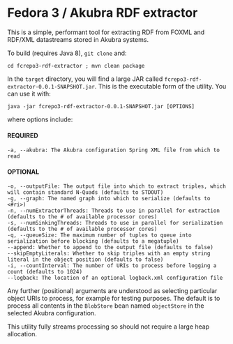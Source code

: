 # Fedora 3 / Akubra RDF extractor

This is a simple, performant tool for extracting RDF from FOXML and RDF/XML datastreams stored in Akubra systems.

To build (requires Java 8), `git clone` and:
```
cd fcrepo3-rdf-extractor ; mvn clean package
```
In the `target` directory, you will find a large JAR called `fcrepo3-rdf-extractor-0.0.1-SNAPSHOT.jar`. This is the executable form of the utility. You can use it with:
```
java -jar fcrepo3-rdf-extractor-0.0.1-SNAPSHOT.jar [OPTIONS]
```
where options include:
#### REQUIRED
```
-a, --akubra: The Akubra configuration Spring XML file from which to read
```
#### OPTIONAL
```
-o, --outputFile: The output file into which to extract triples, which will contain standard N-Quads (defaults to STDOUT)
-g, --graph: The named graph into which to serialize (defaults to <#ri>)
-n, --numExtractorThreads: Threads to use in parallel for extraction (defaults to the # of available processor cores)
-s, --numSinkingThreads: Threads to use in parallel for serialization (defaults to the # of available processor cores)
-q, --queueSize: The maximum number of tuples to queue into serialization before blocking (defaults to a megatuple)
--append: Whether to append to the output file (defaults to false)
--skipEmptyLiterals: Whether to skip triples with an empty string literal in the object position (defaults to false)
-i, --countInterval: The number of URIs to process before logging a count (defaults to 1024)
--logback: The location of an optional logback.xml configuration file
```
Any further (positional) arguments are understood as selecting particular object URIs to process, for example for testing purposes. The default is to process all contents in the `BlobStore` bean named `objectStore` in the selected Akubra configuration.

This utility fully streams processing so should not require a large heap allocation. 
